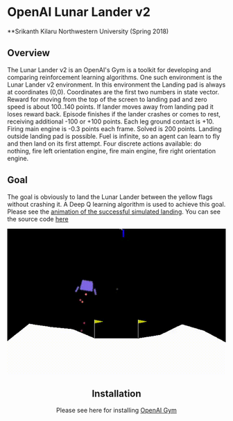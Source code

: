 # OpenAI Lunar Lander v2
**Srikanth Kilaru
Northwestern University (Spring 2018)

## Overview
The Lunar Lander v2 is an OpenAI's Gym is a toolkit for developing and comparing reinforcement learning algorithms. One such environment is the Lunar Lander v2 environment. In this environment the Landing pad is always at coordinates (0,0). Coordinates are the first two numbers in state vector. Reward for moving from the top of the screen to landing pad and zero speed is about 100..140 points. If lander moves away from landing pad it loses reward back. Episode finishes if the lander crashes or comes to rest, receiving additional -100 or +100 points. Each leg ground contact is +10. Firing main engine is -0.3 points each frame. Solved is 200 points. Landing outside landing pad is possible. Fuel is infinite, so an agent can learn to fly and then land on its first attempt. Four discrete actions available: do nothing, fire left orientation engine, fire main engine, fire right orientation engine.

## Goal
The goal is obviously to land the Lunar Lander between the yellow flags without crashing it. A Deep Q learning algorithm is used to achieve this goal. Please see the [animation of the successful simulated landing](https://github.com/srikanth-kilaru/final-project/blob/master/llv2.gif). You can see the source code [here](https://github.com/srikanth-kilaru/final-project/blob/master/ll-v2.py)
<div align="center"> <img src="llv2.gif" width="700px" />

## Installation
Please see here for installing [OpenAI Gym](https://gym.openai.com/docs/)